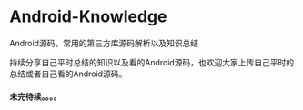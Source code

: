 # Android-Knowledge
Android源码，常用的第三方库源码解析以及知识总结

持续分享自己平时总结的知识以及看的Android源码，也欢迎大家上传自己平时的总结或者自己看的Android源码。


#### 未完待续。。。。
